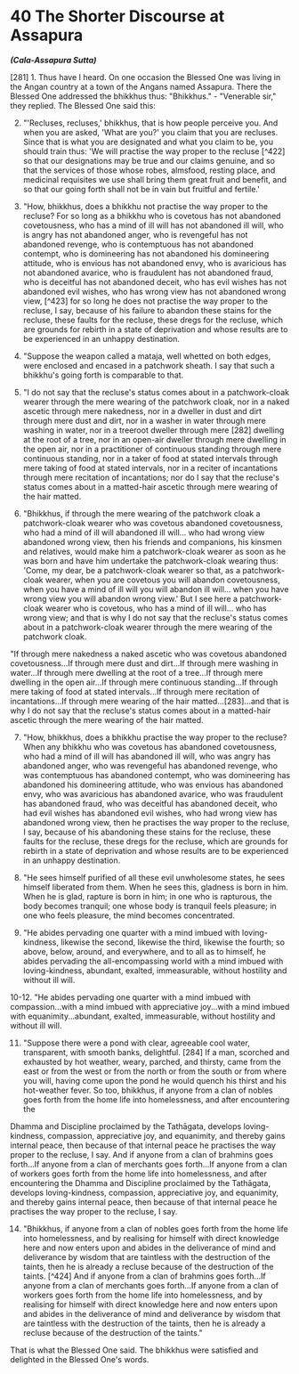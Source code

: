 # 40 The Shorter Discourse at Assapura
***(Cala-Assapura Sutta)***

[281] 1. Thus have I heard. On one occasion the Blessed One was living in the Angan country at a town of the Angans named Assapura. There the Blessed One addressed the bhikkhus thus: "Bhikkhus." - "Venerable sir," they replied. The Blessed One said this:

2. "'Recluses, recluses,' bhikkhus, that is how people perceive you. And when you are asked, 'What are you?' you claim that you are recluses. Since that is what you are designated and what you claim to be, you should train thus: 'We will practise the way proper to the recluse [^422] so that our designations may be true and our claims genuine, and so that the services of those whose robes, almsfood, resting place, and medicinal requisites we use shall bring them great fruit and benefit, and so that our going forth shall not be in vain but fruitful and fertile.'

3. "How, bhikkhus, does a bhikkhu not practise the way proper to the recluse? For so long as a bhikkhu who is covetous has not abandoned covetousness, who has a mind of ill will has not abandoned ill will, who is angry has not abandoned anger, who is revengeful has not abandoned revenge, who is contemptuous has not abandoned contempt, who is domineering has not abandoned his domineering attitude, who is envious has not abandoned envy, who is avaricious has not abandoned avarice, who is fraudulent has not abandoned fraud, who is deceitful has not abandoned deceit, who has evil wishes has not abandoned evil wishes, who has wrong view has not abandoned wrong view, [^423] for so long he does not practise the way proper to the recluse, I say, because of his failure to abandon these stains for the recluse, these faults for the recluse, these dregs for the recluse, which are grounds for rebirth in a state of deprivation and whose results are to be experienced in an unhappy destination.

4. "Suppose the weapon called a mataja, well whetted on both edges, were enclosed and encased in a patchwork sheath. I say that such a bhikkhu's going forth is comparable to that.

5. "I do not say that the recluse's status comes about in a patchwork-cloak wearer through the mere wearing of the patchwork cloak, nor in a naked ascetic through mere nakedness, nor in a dweller in dust and dirt through mere dust and dirt, nor in a washer in water through mere washing in water, nor in a treeroot dweller through mere [282] dwelling at the root of a tree, nor in an open-air dweller through mere dwelling in the open air, nor in a practitioner of continuous standing through mere continuous standing, nor in a taker of food at stated intervals through mere taking of food at stated intervals, nor in a reciter of incantations through mere recitation of incantations; nor do I say that the recluse's status comes about in a matted-hair ascetic through mere wearing of the hair matted.

6. "Bhikkhus, if through the mere wearing of the patchwork cloak a patchwork-cloak wearer who was covetous abandoned covetousness, who had a mind of ill will abandoned ill will... who had wrong view abandoned wrong view, then his friends and companions, his kinsmen and relatives, would make him a patchwork-cloak wearer as soon as he was born and have him undertake the patchwork-cloak wearing thus: 'Come, my dear, be a patchwork-cloak wearer so that, as a patchwork-cloak wearer, when you are covetous you will abandon covetousness, when you have a mind of ill will you will abandon ill will... when you have wrong view you will abandon wrong view.' But I see here a patchwork-cloak wearer who is covetous, who has a mind of ill will... who has wrong view; and that is why I do not say that the recluse's status comes about in a patchwork-cloak wearer through the mere wearing of the patchwork cloak.

"If through mere nakedness a naked ascetic who was covetous abandoned covetousness...If through mere dust and dirt...If through mere washing in water...If through mere dwelling at the root of a tree...If through mere dwelling in the open air...If through mere continuous standing...If through mere taking of food at stated intervals...If through mere recitation of incantations...If through mere wearing of the hair matted...[283]...and that is why I do not say that the recluse's status comes about in a matted-hair ascetic through the mere wearing of the hair matted.

7. "How, bhikkhus, does a bhikkhu practise the way proper to the recluse? When any bhikkhu who was covetous has abandoned covetousness, who had a mind of ill will has abandoned ill will, who was angry has abandoned anger, who was revengeful has abandoned revenge, who was contemptuous has abandoned contempt, who was domineering has abandoned his domineering attitude, who was envious has abandoned envy, who was avaricious has abandoned avarice, who was fraudulent has abandoned fraud, who was deceitful has abandoned deceit, who had evil wishes has abandoned evil wishes, who had wrong view has abandoned wrong view, then he practises the way proper to the recluse, I say, because of his abandoning these stains for the recluse, these faults for the recluse, these dregs for the recluse, which are grounds for rebirth in a state of deprivation and whose results are to be experienced in an unhappy destination.

8. "He sees himself purified of all these evil unwholesome states, he sees himself liberated from them. When he sees this, gladness is born in him. When he is glad, rapture is born in him; in one who is rapturous, the body becomes tranquil; one whose body is tranquil feels pleasure; in one who feels pleasure, the mind becomes concentrated.

9. "He abides pervading one quarter with a mind imbued with loving-kindness, likewise the second, likewise the third, likewise the fourth; so above, below, around, and everywhere, and to all as to himself, he abides pervading the all-encompassing world with a mind imbued with loving-kindness, abundant, exalted, immeasurable, without hostility and without ill will.

10-12. "He abides pervading one quarter with a mind imbued with compassion...with a mind imbued with appreciative joy...with a mind imbued with equanimity...abundant, exalted, immeasurable, without hostility and without ill will.

11. "Suppose there were a pond with clear, agreeable cool water, transparent, with smooth banks, delightful. [284] If a man, scorched and exhausted by hot weather, weary, parched, and thirsty, came from the east or from the west or from the north or from the south or from where you will, having come upon the pond he would quench his thirst and his hot-weather fever. So too, bhikkhus, if anyone from a clan of nobles goes forth from the home life into homelessness, and after encountering the

Dhamma and Discipline proclaimed by the Tathāgata, develops loving-kindness, compassion, appreciative joy, and equanimity, and thereby gains internal peace, then because of that internal peace he practises the way proper to the recluse, I say. And if anyone from a clan of brahmins goes forth...If anyone from a clan of merchants goes forth...If anyone from a clan of workers goes forth from the home life into homelessness, and after encountering the Dhamma and Discipline proclaimed by the Tathāgata, develops loving-kindness, compassion, appreciative joy, and equanimity, and thereby gains internal peace, then because of that internal peace he practises the way proper to the recluse, I say.

14. "Bhikkhus, if anyone from a clan of nobles goes forth from the home life into homelessness, and by realising for himself with direct knowledge here and now enters upon and abides in the deliverance of mind and deliverance by wisdom that are taintless with the destruction of the taints, then he is already a recluse because of the destruction of the taints. [^424] And if anyone from a clan of brahmins goes forth...If anyone from a clan of merchants goes forth...If anyone from a clan of workers goes forth from the home life into homelessness, and by realising for himself with direct knowledge here and now enters upon and abides in the deliverance of mind and deliverance by wisdom that are taintless with the destruction of the taints, then he is already a recluse because of the destruction of the taints."

That is what the Blessed One said. The bhikkhus were satisfied and delighted in the Blessed One's words.
